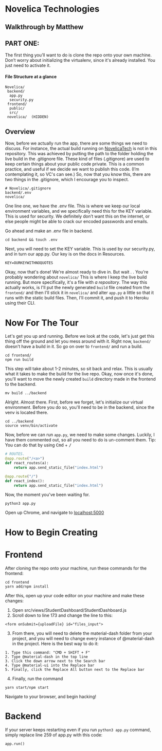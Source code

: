 # Novelica Technologies
## Walkthrough by Matthew
## PART ONE:
The first thing you’ll want to do is clone the repo onto your own machine. Don’t worry about initializing the virtualenv, since it's already installed. You just need to activate it. 

#### File Structure at a glance
```
Novelica/
 backend/
  app.py
  security.py
 frontend/
  public/
  src/
 novelica/  (HIDDEN)
```

## Overview
Now, before we actually run the app, there are some things we need to discuss. For instance, the actual build running on [NovelicaTech](https://novelicatech.com) is not in this repository. This was achieved by putting the path to the folder holding the live build in the .gitignore file. These kind of files (.gitignore) are used to keep certain things about your public code private. This is a common practice, and useful if we decide we want to publish this code. (I’m contemplating it, so VC's can see.) So, now that you know this, there are two things in the .gitignore, which I encourage you to inspect.

```
# Novelica/.gitignore
backend/.env
novelica/
```
One line one, we have the .env file. This is where we keep our local environment variables, and we specifically need this for the KEY variable. This is used for security. We definitely don’t want this on the internet, or else people might be able to crack our encoded passwords and emails.

Go ahead and make an .env file in backend.

```
cd backend && touch .env
```

Next, you will need to set the KEY variable. This is used by our security.py, and in turn our app.py. Our key is on the docs in Resources.
```
KEY=OURKEYWITHNOQUOTES
```
Okay, now that's done! We're almost ready to dive in. But wait . . You're probably wondering about ```novelica/```
This is where I keep the live build running. But more specifically, it's a file with *a repository*. The way this actually works, is I'll put the
newly generated ```build``` file created from the ```frontend/``` and then I'll stick it in ```novelica/``` and alter ```app.py``` a little so
that it runs with the static build files. Then, I'll commit it, and push it to Heroku using their CLI.

# Now For The Tour
Let's get you up and running. Before we look at the code, let's just get this thing off the ground and let you mess around with it. 
Right now, ```backend/``` doesn't have a build in it. So go on over to ```frontend/``` and run a build.

```
cd frontend/
npm run build
```

This step will take about 1-2 minutes, so sit back and relax. This is usually what it takes to make the build for the live repo.
Okay, now once it's done, you'll want to move the newly created ```build``` directory made in the frontend to the backend.

```
mv build ../backend
```
Alright. Almost there.
First, before we forget, let's initialize our virtual environment. Before you do so, you'll need to be in the backend, since the venv is located there.
```
cd ../backend
source venv/bin/activate
```

Now, before we can run ```app.py```, we need to make some changes. Luckily, I have them commented out, so all you need to do is un-comment them.
Tip: You can do that by using <kbd>Cmd</kbd> + <kbd>/</kbd>

```python
# ROUTES. 
@app.route("/<a>")
def react_routes(a):
    return app.send_static_file("index.html")

@app.route("/")
def react_index():
    return app.send_static_file("index.html")
```
Now, the moment you've been waiting for.
```
python3 app.py
```
Open up Chrome, and navigate to [localhost:5000](http://localhost:5000)

# How to Begin Creating
# Frontend
After cloning the repo onto your machine, run these commands for the frontend:
```
cd frontend
yarn add/npm install
```
After this, open up your code editor on your machine and make these changes:
 1. Open src/views/StudentDashboard/StudentDashboard.js
 2. Scroll down to line 173 and change the line to this:
  ```
  <form onSubmit={uploadFile} id="files_input">
  ```
 3. From there, you will need to delete the material-dash folder from your project, and you will need to change
 every instance of @material-dash in the project. Here is the best way to do it:
  ```
  1. Type this command: "CMD + SHIFT + F"
  2. Type @material-dash in the top line
  3. Click the down arrow next to the Search bar
  4. Type @material-ui into the Replace bar
  5. Finally, click the Replace All button next to the Replace bar
  ```
 4. Finally, run the command
  ```
  yarn start/npm start
  ```
Navigate to your browser, and begin hacking!


# Backend
If your server keeps restarting even if you run ``` python3 app.py ``` command, simply replace line 259 of app.py with this code:
 ```
 app.run()
 ```
